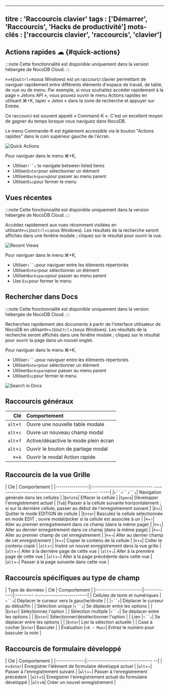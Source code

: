 ***

titre : 'Raccourcis clavier'
tags : \['Démarrer', 'Raccourcis', 'Hacks de productivité']
mots-clés : \['raccourcis clavier', 'raccourcis', 'clavier']
------------------------------------------------------------

## Actions rapides ☁ {#quick-actions}

:::note
Cette fonctionnalité est disponible uniquement dans la version hébergée de NocoDB Cloud.
:::

`⌘`+`K`(ou`Ctrl`+`K`sous Windows) est un raccourci clavier permettant de naviguer rapidement entre différents éléments d'espace de travail, de table, de vue ou de menu. Par exemple, si vous souhaitez accéder rapidement à la page « Jetons API », vous pouvez ouvrir le menu Actions rapides en utilisant ⌘+K, taper « Jeton » dans la zone de recherche et appuyer sur Entrée.

Ce raccourci est souvent appelé « Command-K ». C'est un excellent moyen de gagner du temps lorsque vous naviguez dans NocoDB.

Le menu Commande-K est également accessible via le bouton "Actions rapides" dans le coin supérieur gauche de l'écran.

![Quick Actions](/img/v2/cmd-k.png)

Pour naviguer dans le menu ⌘+K,

* Utiliser`↑``↓` to navigate between listed items
* Utiliser`Enter`pour sélectionner un élément
* Utiliser`Backspace`pour passer au menu parent
* Utiliser`Esc`pour fermer le menu

## Vues récentes

:::note
Cette fonctionnalité est disponible uniquement dans la version hébergée de NocoDB Cloud.
:::

Accédez rapidement aux vues récemment visitées en utilisant`⌘`+`L`(ou`Ctrl`+`L`sous Windows). Les résultats de la recherche seront affichés dans une fenêtre modale ; cliquez sur le résultat pour ouvrir la vue.

![Recent Views](/img/v2/cmd-l.png)

Pour naviguer dans le menu ⌘+K,

* Utiliser`↑``↓`pour naviguer entre les éléments répertoriés
* Utiliser`Enter`pour sélectionner un élément
* Utiliser`Backspace`pour passer au menu parent
* Use `Esc`pour fermer le menu

## Rechercher dans Docs

:::note
Cette fonctionnalité est disponible uniquement dans la version hébergée de NocoDB Cloud.
:::

Recherchez rapidement des documents à partir de l'interface utilisateur de NocoDB en utilisant`⌘`+`J`(ou`Ctrl`+`J`sous Windows). Les résultats de la recherche seront affichés dans une fenêtre modale ; cliquez sur le résultat pour ouvrir la page dans un nouvel onglet.

Pour naviguer dans le menu ⌘+K,

* Utiliser`↑``↓`pour naviguer entre les éléments répertoriés
* Utiliser`Enter`pour sélectionner un élément
* Utiliser`Backspace`pour passer au menu parent
* Utiliser`Esc`pour fermer le menu

![Search in Docs](/img/v2/cmd-j.png)

## Raccourcis généraux

| Clé | Comportement |
|------------:|:--------------------------------|
|`alt`+`t`| Ouvre une nouvelle table modale |
|`alt`+`c`| Ouvre un nouveau champ modal |
|`alt`+`f`| Active/désactive le mode plein écran |
|`alt`+`i`| Ouvrir le bouton de partage modal |
|`⌘`+`k`| Ouvrir le modal Action rapide |

## Raccourcis de la vue Grille

| Clé | Comportement |
|----------------:|:------------------------------ -------------------------------------------------- -----|
|`←``→``↑``↓`| Navigation générale dans les cellules |
|`Delete`| Effacer la cellule |
|`Space`| Développer l'enregistrement actuel |
|`Tab`| Passer à la cellule suivante horizontalement ; si sur la dernière cellule, passer au début de l'enregistrement suivant |
|`Esc`| Quitter le mode EDITION de cellule |
|`Enter`| Basculez la cellule sélectionnée en mode EDIT ; ouvre modal/picker si la cellule est associée à un |
|`⌘`+`↑`| Aller au premier enregistrement dans ce champ (dans la même page) |
|`⌘`+`↓`| Aller au dernier enregistrement dans ce champ (dans la même page) |
|`⌘`+`←`| Aller au premier champ de cet enregistrement |
|`⌘`+`→`| Aller au dernier champ de cet enregistrement |
|`⌘`+`c`| Copier le contenu de la cellule |
|`⌘`+`v`| Coller le contenu copié |
|`alt`+`r`| Insère un nouvel enregistrement dans la vue grille |
|`alt`+`↑`| Aller à la dernière page de cette vue |
|`alt`+`↓`| Aller à la première page de cette vue |
|`alt`+`←`| Aller à la page précédente dans cette vue |
|`alt`+`→`| Passer à la page suivante dans cette vue |

## Raccourcis spécifiques au type de champ

| Type de données | Clé | Comportement |
|:----------------------:|------------:|:--------- --------------------------|
| Cellules de texte et numériques |`←``→`| Déplacer le curseur vers la gauche/droite |
| |`↑``↓`| Déplacer le curseur au début/fin |
| Sélection unique |`↑``↓`| Se déplacer entre les options |
| |`Enter`| Sélectionnez l'option |
| Sélection multiple |`↑``↓`| Se déplacer entre les options |
| |`Enter`| Sélectionner/désélectionner l'option |
| Lien |`↑``↓`| Se déplacer entre les options |
| |`Enter`| Lier la sélection actuelle |
| Case à cocher |`Enter`| Basculer |
| Évaluation |`<0 ~ Max>`| Entrez le numéro pour basculer la note |

## Raccourcis de formulaire développé

| Clé | Comportement |
|--------------:|:-------------------------------- --|
|`⌘`+`Enter`| Enregistrer l'élément de formulaire développé actuel |
|`alt`+`→`| Passer à l'enregistrement suivant |
|`alt`+`←`| Passer à l'enregistrement précédent |
|`alt`+`S`| Enregistrer l'enregistrement actuel du formulaire développé |
|`alt`+`N`| Créer un nouvel enregistrement |
